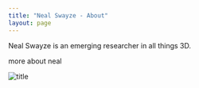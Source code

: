 ```yaml
---
title: "Neal Swayze - About"
layout: page
---
```


Neal Swayze is an emerging researcher in all things 3D. 

more about neal

![title](/lab_projects_photos/gedi_project_photos/vogeler_headshot.jpg)

